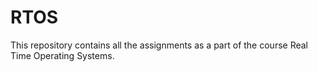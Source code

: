 # RTOS
This repository contains all the assignments as a part of the course Real Time Operating Systems.
